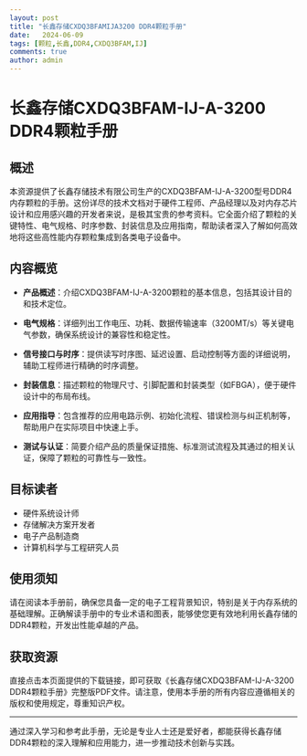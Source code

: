 ```yaml
---
layout: post
title: "长鑫存储CXDQ3BFAMIJA3200 DDR4颗粒手册"
date:   2024-06-09
tags: [颗粒,长鑫,DDR4,CXDQ3BFAM,IJ]
comments: true
author: admin
---
```

# 长鑫存储CXDQ3BFAM-IJ-A-3200 DDR4颗粒手册

## 概述

本资源提供了长鑫存储技术有限公司生产的CXDQ3BFAM-IJ-A-3200型号DDR4内存颗粒的手册。这份详尽的技术文档对于硬件工程师、产品经理以及对内存芯片设计和应用感兴趣的开发者来说，是极其宝贵的参考资料。它全面介绍了颗粒的关键特性、电气规格、时序参数、封装信息及应用指南，帮助读者深入了解如何高效地将这些高性能内存颗粒集成到各类电子设备中。

## 内容概览

- **产品概述**：介绍CXDQ3BFAM-IJ-A-3200颗粒的基本信息，包括其设计目的和技术定位。
  
- **电气规格**：详细列出工作电压、功耗、数据传输速率（3200MT/s）等关键电气参数，确保系统设计的兼容性和稳定性。
  
- **信号接口与时序**：提供读写时序图、延迟设置、启动控制等方面的详细说明，辅助工程师进行精确的时序调整。
  
- **封装信息**：描述颗粒的物理尺寸、引脚配置和封装类型（如FBGA），便于硬件设计中的布局布线。
  
- **应用指导**：包含推荐的应用电路示例、初始化流程、错误检测与纠正机制等，帮助用户在实际项目中快速上手。
  
- **测试与认证**：简要介绍产品的质量保证措施、标准测试流程及其通过的相关认证，保障了颗粒的可靠性与一致性。

## 目标读者

- 硬件系统设计师
- 存储解决方案开发者
- 电子产品制造商
- 计算机科学与工程研究人员

## 使用须知

请在阅读本手册前，确保您具备一定的电子工程背景知识，特别是关于内存系统的基础理解。正确解读手册中的专业术语和图表，能够使您更有效地利用长鑫存储的DDR4颗粒，开发出性能卓越的产品。

## 获取资源

直接点击本页面提供的下载链接，即可获取《长鑫存储CXDQ3BFAM-IJ-A-3200 DDR4颗粒手册》完整版PDF文件。请注意，使用本手册的所有内容应遵循相关的版权和使用规定，尊重知识产权。

---

通过深入学习和参考此手册，无论是专业人士还是爱好者，都能获得长鑫存储DDR4颗粒的深入理解和应用能力，进一步推动技术创新与实践。
